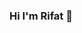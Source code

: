 ### Hi I'm Rifat 👋

<!--
**Max-R1f4t/Max-R1f4t** is a ✨ _special_ ✨ repository because its `README.md` (this file) appears on your GitHub profile.

Here are some ideas to get you started:

- 🔭 I’m currently working on Frontier.
- 🌱 I’m currently learning more about BlockChain.
- 👯 I’m looking to collaborate on Youtube.
- 🤔 I’m looking for help with VelocityX documentation.
- 💬 Ask me about Flutter or any tech-related stuff.
- 📫 How to reach me: Check social links below.
- 😄 Pronouns: He/His
- ⚡ Fun fact: I spend almost 12 hours listening to songs every day.
-->
